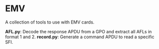 # EMV
A collection of tools to use with EMV cards.

**AFL.py**: Decode the response APDU from a GPO and extract all AFLs in format 1 and 2.
**record.py**: Generate a command APDU to read a specific SFI.
